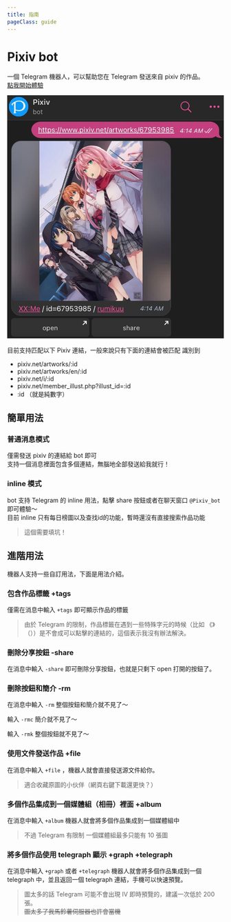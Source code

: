 ```yaml
---
title: 指南
pageClass: guide
---
```

<!-- translate by zhconvert.org -->
# Pixiv bot
一個 Telegram 機器人，可以幫助您在 Telegram 發送來自 pixiv 的作品。  
[點我開始體驗](tg://resolve?domain=pixiv_bot&start=67953985)  

![r_1](../img/r_1.jpg)  


目前支持匹配以下 Pixiv 連結，一般來說只有下面的連結會被匹配 識別到
- pixiv.net/artworks/:id
- pixiv.net/artworks/en/:id
- pixiv.net/i/:id
- pixiv.net/member_illust.php?illust_id=:id
- :id （就是純數字）
## 簡單用法
### 普通消息模式
僅需發送 pixiv 的連結給 bot 即可  
支持一個消息裡面包含多個連結，無腦地全部發送給我就行！

### inline 模式
bot 支持 Telegram 的 inline 用法，點擊 share 按鈕或者在聊天窗口 `@Pixiv_bot` 即可體驗～  
目前 inline 只有每日榜圖以及查找id的功能，暫時還沒有直接搜索作品功能

> 這個需要填坑！

## 進階用法
機器人支持一些自訂用法，下面是用法介紹。

### 包含作品標籤 +tags
僅需在消息中輸入 `+tags` 即可顯示作品的標籤  
> 由於 Telegram 的限制，作品標籤在遇到一些特殊字元的時候（比如 《》（））是不會成可以點擊的連結的，這個表示我沒有辦法解決。  

### 刪除分享按鈕 -share
在消息中輸入 `-share` 即可刪除分享按鈕，也就是只剩下 open 打開的按鈕了。

### 刪除按鈕和簡介 -rm

在消息中輸入 `-rm` 整個按鈕和簡介就不見了～

輸入 `-rmc` 簡介就不見了～

輸入 `-rmk` 整個按鈕就不見了～

### 使用文件發送作品 +file

在消息中輸入 `+file` ，機器人就會直接發送源文件給你。  
> 適合收藏原圖的小伙伴（網頁右鍵下載還更快？）

### 多個作品集成到一個媒體組（相冊）裡面 +album

在消息中輸入 `+album` 機器人就會將多個作品集成到一個媒體組中  
> 不過 Telegram 有限制 一個媒體組最多只能有 10 張圖

### 將多個作品使用 telegraph 顯示 +graph +telegraph

在消息中輸入 `+graph` 或者 `+telegraph` 機器人就會將多個作品集成到一個 telegraph 中，並且返回一個 telegraph 連結，手機可以快速預覽。

> 圖太多的話 Telegram 可能不會出現 IV 即時預覽的，建議一次低於 200 張。  
~~圖太多了我馬鈴薯伺服器也許會當機~~

